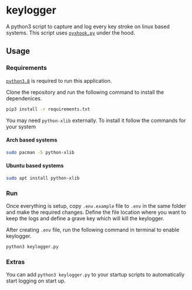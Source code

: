# keylogger

A python3 script to capture and log every key stroke on linux based systems. This script uses [`pyxhook.py`](https://github.com/JeffHoogland/pyxhook) under the hood.

## Usage

### Requirements

[`python3.8`](https://www.python.org/downloads/release/python-380/) is required to run this application.

Clone the repository and run the following command to install the dependenices.

```bash
pip3 install -r requirements.txt
```

You may need `python-xlib` externally. To install it follow the commands for your system

#### Arch based systems

```bash
sudo pacman -S python-xlib
```

#### Ubuntu based systems

```bash
sudo apt install python-xlib
```

### Run

Once everything is setup, copy `.env.example` file to `.env` in the same folder and make the required changes. Define the file location where you want to keep the logs and define a grave key which will kill the keylogger.

After creating `.env` file, run the following command in terminal to enable keylogger.

```bash
python3 keylogger.py
```

### Extras

You can add  `python3 keylogger.py` to your startup scripts to automatically start logging on start up.
